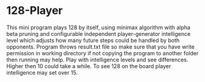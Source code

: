 # 128-Player
This mini program plays 128 by itself, using minimax algorithm with alpha beta pruning and configurable independent player-generator intelligence level which adjusts how many future steps could be handled by both opponents. Program throws result.txt file so make sure that you have write permission in working directory if not copying the program to another folder then running may help. Play with intelligence levels and see differences. Higher then 10 could take a while. To see 128 on the board player intelligence may set over 15.
